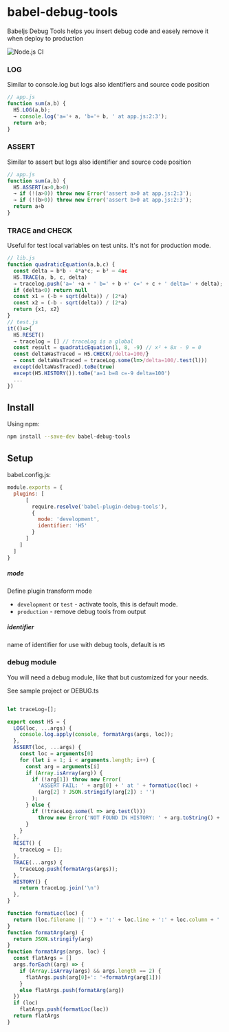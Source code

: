 # babel-debug-tools
Babeljs Debug Tools helps you insert debug code and easely remove it when deploy to production

![Node.js CI](https://github.com/thr0w/babel-debug-tools/workflows/Node.js%20CI/badge.svg)

### LOG
Similar to console.log but logs also identifiers and source code position
```javascript
// app.js
function sum(a,b) {
  H5.LOG(a,b);
  → console.log('a='+ a, 'b='+ b, ' at app.js:2:3');
  return a+b;
}
```
### ASSERT
Similar to assert but logs also identifier and source code position
```javascript
// app.js
function sum(a,b) {
  H5.ASSERT(a>0,b>0)
  → if (!(a>0)) throw new Error('assert a>0 at app.js:2:3');
  → if (!(b>0)) throw new Error('assert b>0 at app.js:2:3');
  return a+b
}
```
### TRACE and CHECK
Useful for test local variables on test units. It's not for production mode.
```javascript
// lib.js
function quadraticEquation(a,b,c) {
  const delta = b*b - 4*a*c; ← b² – 4ac
  H5.TRACE(a, b, c, delta)
  → tracelog.push('a=' +a + ' b=' + b +' c=' + c + ' delta=' + delta);
  if (delta<0) return null
  const x1 = (-b + sqrt(delta)) / (2*a)
  const x2 = (-b - sqrt(delta)) / (2*a)
  return {x1, x2}
}
// test.js
it(()=>{
  H5.RESET() 
  → tracelog = [] // traceLog is a global
  const result = quadraticEquation(1, 8, -9) // x² + 8x - 9 = 0
  const deltaWasTraced = H5.CHECK(/delta=100/} 
  → const deltaWasTraced = traceLog.some(l=>/delta=100/.test(l)))
  except(deltaWasTraced).toBe(true)
  except(H5.HISTORY()).toBe('a=1 b=8 c=-9 delta=100')
  ...
})
```
## Install

Using npm:
```sh
npm install --save-dev babel-debug-tools
```

## Setup

babel.config.js:
```javascript
module.exports = {
  plugins: [
      [
        require.resolve('babel-plugin-debug-tools'),
        {
          mode: 'development',
          identifier: 'H5'
        }
      ]
    ]
  ]
}
```

##### mode
Define plugin transform mode 
- `development` or `test` - activate tools, this is default mode.
- `production` - remove debug tools from output
##### identifier
name of identifier for use with debug tools, default is `H5`

### debug module
You will need a debug module, like that but customized for your needs.

See sample project or DEBUG.ts 

```javascript

let traceLog=[];

export const H5 = {
  LOG(loc, ...args) {
    console.log.apply(console, formatArgs(args, loc));
  },
  ASSERT(loc, ...args) {
    const loc = arguments[0]
    for (let i = 1; i < arguments.length; i++) {
      const arg = arguments[i]
      if (Array.isArray(arg)) {
        if (!arg[1]) throw new Error(
          'ASSERT FAIL: ' + arg[0] + ' at ' + formatLoc(loc) +
          (arg[2] ? JSON.stringify(arg[2]) : '')
        );
      } else {
        if (!traceLog.some(l => arg.test(l)))
          throw new Error('NOT FOUND IN HISTORY: ' + arg.toString() + ' at ' + formatLoc(loc))
      }
    }
  },
  RESET() {
    traceLog = [];
  },
  TRACE(...args) {
    traceLog.push(formatArgs(args));
  },
  HISTORY() {
    return traceLog.join('\n')
  },  
}

function formatLoc(loc) {
  return (loc.filename || '') + ':' + loc.line + ':' + loc.column + ' ';
}
function formatArg(arg) {
  return JSON.stringify(arg)
}
function formatArgs(args, loc) {
  const flatArgs = []
  args.forEach((arg) => {
    if (Array.isArray(args) && args.length == 2) {
      flatArgs.push(arg[0]+': '+formatArg(arg[1]))
    }
    else flatArgs.push(formatArg(arg))
  })
  if (loc)
    flatArgs.push(formatLoc(loc))
  return flatArgs
}

```
